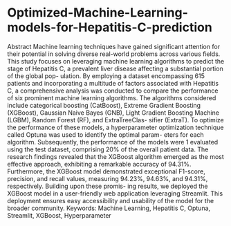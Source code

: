 # Optimized-Machine-Learning-models-for-Hepatitis-C-prediction


Abstract
Machine learning techniques have gained significant attention for their potential in solving diverse real-world problems across various fields. This study focuses on leveraging machine learning algorithms to predict the stage of Hepatitis C, a prevalent liver disease affecting a substantial portion of the global pop- ulation. By employing a dataset encompassing 615 patients and incorporating a multitude of factors associated with Hepatitis C, a comprehensive analysis was conducted to compare the performance of six prominent machine learning algorithms. The algorithms considered include categorical boosting (CatBoost), Extreme Gradient Boosting (XGBoost), Gaussian Naive Bayes (GNB), Light Gradient Boosting Machine (LGBM), Random Forest (RF), and ExtraTreeClas- sifier (ExtraT). To optimize the performance of these models, a hyperparameter optimization technique called Optuna was used to identify the optimal param- eters for each algorithm. Subsequently, the performance of the models were
1
evaluated using the test dataset, comprising 20% of the overall patient data. The research findings revealed that the XGBoost algorithm emerged as the most effective approach, exhibiting a remarkable accuracy of 94.31%. Furthermore, the XGBoost model demonstrated exceptional F1-score, precision, and recall values, measuring 94.23%, 94.63%, and 94.31%, respectively. Building upon these promis- ing results, we deployed the XGBoost model in a user-friendly web application leveraging Streamlit. This deployment ensures easy accessibility and usability of the model for the broader community.
Keywords: Machine Learning, Hepatitis C, Optuna, Streamlit, XGBoost, Hyperparameter


